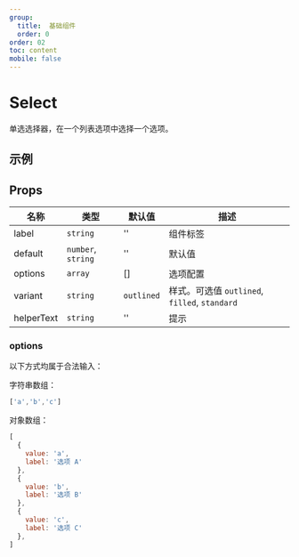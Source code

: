```yaml
---
group:
  title:  基础组件
  order: 0
order: 02
toc: content
mobile: false
---
```


# Select

单选选择器，在一个列表选项中选择一个选项。

## 示例

<code src="./examples/Select" compact background="#fff"></code>



## Props

| 名称       | 类型               | 默认值     | 描述                                          |
| ---------- | ------------------ | ---------- | --------------------------------------------- |
| label      | `string`           | ''         | 组件标签                                      |
| default    | `number`, `string` | ''         | 默认值                                        |
| options    | `array`            | []         | 选项配置                                      |
| variant    | `string`           | `outlined` | 样式。可选值 `outlined`, `filled`, `standard` |
| helperText | `string`           | ''         | 提示                                          |


### options

以下方式均属于合法输入：

字符串数组：

``` js
['a','b','c']
```

对象数组：

``` js
[
  {
    value: 'a',
    label: '选项 A'
  },
  {
    value: 'b',
    label: '选项 B'
  },
  {
    value: 'c',
    label: '选项 C'
  },
]
```
